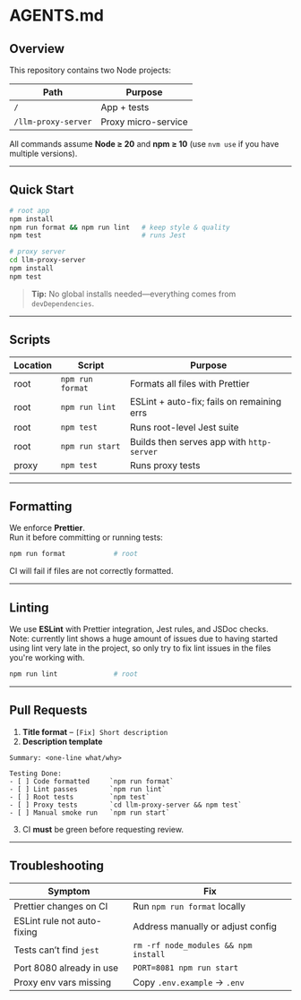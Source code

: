 # AGENTS.md

## Overview

This repository contains two Node projects:

| Path                | Purpose             |
|---------------------|---------------------|
| `/`                 | App + tests         |
| `/llm-proxy-server` | Proxy micro-service |

All commands assume **Node ≥ 20** and **npm ≥ 10** (use `nvm use` if you have multiple versions).

---

## Quick Start

~~~bash
# root app
npm install
npm run format && npm run lint   # keep style & quality
npm test                         # runs Jest

# proxy server
cd llm-proxy-server
npm install
npm test
~~~

> **Tip:** No global installs needed—everything comes from `devDependencies`.

---

## Scripts

| Location | Script           | Purpose                                    |
|----------|------------------|--------------------------------------------|
| root     | `npm run format` | Formats all files with Prettier            |
| root     | `npm run lint`   | ESLint + auto-fix; fails on remaining errs |
| root     | `npm test`       | Runs root-level Jest suite                 |
| root     | `npm run start`  | Builds then serves app with `http-server`  |
| proxy    | `npm test`       | Runs proxy tests                           |

---

## Formatting

We enforce **Prettier**.  
Run it before committing or running tests:

~~~bash
npm run format            # root
~~~

CI will fail if files are not correctly formatted.

---

## Linting

We use **ESLint** with Prettier integration, Jest rules, and JSDoc checks.  
Note: currently lint shows a huge amount of issues due to having started using lint very late in the project,
so only try to fix lint issues in the files you're working with.

~~~bash
npm run lint              # root
~~~

---

## Pull Requests

1. **Title format** – `[Fix] Short description`
2. **Description template**

~~~text
Summary: <one-line what/why>

Testing Done:
- [ ] Code formatted     `npm run format`
- [ ] Lint passes        `npm run lint`
- [ ] Root tests         `npm test`
- [ ] Proxy tests        `cd llm-proxy-server && npm test`
- [ ] Manual smoke run   `npm run start`
~~~

3. CI **must** be green before requesting review.

---

## Troubleshooting

| Symptom                     | Fix                                  |
|-----------------------------|--------------------------------------|
| Prettier changes on CI      | Run `npm run format` locally         |
| ESLint rule not auto-fixing | Address manually or adjust config    |
| Tests can’t find `jest`     | `rm -rf node_modules && npm install` |
| Port 8080 already in use    | `PORT=8081 npm run start`            |
| Proxy env vars missing      | Copy `.env.example` → `.env`         |
